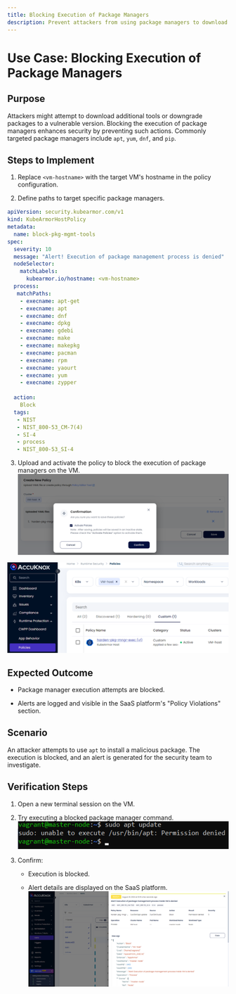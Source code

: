 ```yaml
---
title: Blocking Execution of Package Managers
description: Prevent attackers from using package managers to download tools or downgrade packages to vulnerable versions on VMs.
---
```


# Use Case: Blocking Execution of Package Managers

## **Purpose**

Attackers might attempt to download additional tools or downgrade packages to a vulnerable version. Blocking the execution of package managers enhances security by preventing such actions. Commonly targeted package managers include `apt`, `yum`, `dnf`, and `pip`.

## **Steps to Implement**

1. Replace `<vm-hostname>` with the target VM's hostname in the policy configuration.

2. Define paths to target specific package managers.

```yaml
apiVersion: security.kubearmor.com/v1
kind: KubeArmorHostPolicy
metadata:
  name: block-pkg-mgmt-tools
spec:
  severity: 10
  message: "Alert! Execution of package management process is denied"
  nodeSelector:
    matchLabels:
      kubearmor.io/hostname: <vm-hostname>
  process:
   matchPaths:
    - execname: apt-get
    - execname: apt
    - execname: dnf
    - execname: dpkg
    - execname: gdebi
    - execname: make
    - execname: makepkg
    - execname: pacman
    - execname: rpm
    - execname: yaourt
    - execname: yum
    - execname: zypper

  action:
    Block
  tags:
   - NIST
   - NIST_800-53_CM-7(4)
   - SI-4
   - process
   - NIST_800-53_SI-4
```

3. Upload and activate the policy to block the execution of package managers on the VM.
![](./images/vm-block-pkg/1.png)

![](./images/vm-block-pkg/2.png)

## **Expected Outcome**

- Package manager execution attempts are blocked.

- Alerts are logged and visible in the SaaS platform's "Policy Violations" section.

## **Scenario**

An attacker attempts to use `apt` to install a malicious package. The execution is blocked, and an alert is generated for the security team to investigate.

## **Verification Steps**

1. Open a new terminal session on the VM.

2. Try executing a blocked package manager command.
![](./images/vm-block-pkg/3.png)

3. Confirm:

    - Execution is blocked.

    - Alert details are displayed on the SaaS platform.
![](./images/vm-block-pkg/4.png)
